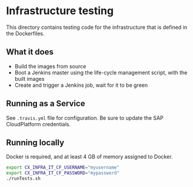 # Infrastructure testing

This directory contains testing code for the infrastructure that is defined in the Dockerfiles.

## What it does

* Build the images from source
* Boot a Jenkins master using the life-cycle management script, with the built images
* Create and trigger a Jenkins job, wait for it to be green

## Running as a Service

See `.travis.yml` file for configuration.
Be sure to update the SAP CloudPlatform credentials.

## Running locally

Docker is required, and at least 4 GB of memory assigned to Docker.

```bash
export CX_INFRA_IT_CF_USERNAME="myusername"
export CX_INFRA_IT_CF_PASSWORD="mypassword"
./runTests.sh
```
